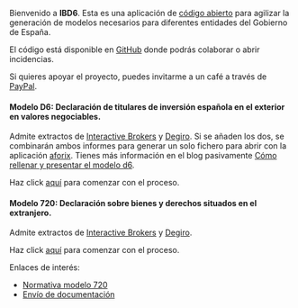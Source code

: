 Bienvenido a **IBD6**. Esta es una aplicación de [código abierto](https://es.wikipedia.org/wiki/C%C3%B3digo_abierto) para agilizar la generación de modelos necesarios para diferentes entidades del Gobierno de España.

El código está disponible en [GitHub](https://github.com/leinad87/IBD6) donde podrás colaborar o abrir incidencias. 

Si quieres apoyar el proyecto, puedes invitarme a un café a través de [PayPal](https://paypal.me/leinad87).

#### Modelo D6:  Declaración de titulares de inversión española en el exterior en valores negociables.
Admite extractos de [Interactive Brokers](https://www.interactivebrokers.eu) y [Degiro](https://www.degiro.es/). Si se añaden los dos, se combinarán ambos informes para generar un solo fichero para abrir con la aplicación [aforix](https://oficinavirtual.comercio.gob.es/AFORIXUpdater/). Tienes más información en el blog pasivamente [Cómo rellenar y presentar el modelo d6](https://www.pasivamente.com/2021/01/como-rellenar-y-presentar-el-modelo-d6.html).

Haz click [aquí](/modelo/D6) para comenzar con el proceso.


#### Modelo 720: Declaración sobre bienes y derechos situados en el extranjero.
Admite extractos de [Interactive Brokers](https://www.interactivebrokers.eu) y [Degiro](https://www.degiro.es/). 

Haz click [aquí](/modelo/720) para comenzar con el proceso.

Enlaces de interés:
- [Normativa modelo 720](https://www.agenciatributaria.es/static_files/Sede/Disenyo_registro/DR_Resto_Mod/archivos/modelo_720.pdf)
- [Envío de documentación](https://www.agenciatributaria.gob.es/AEAT.sede/procedimientoini/GI34.shtml)
